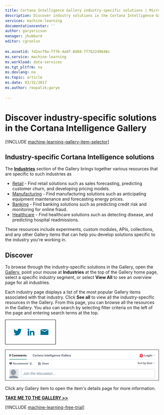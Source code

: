 ```yaml
---
title: Cortana Intelligence Gallery industry-specific solutions | Microsoft Docs
description: Discover industry solutions in the Cortana Intelligence Gallery.
services: machine-learning
documentationcenter: ''
author: garyericson
manager: jhubbard
editor: cgronlun

ms.assetid: fd2ecf9a-ff76-4a0f-8d68-7f762249648c
ms.service: machine-learning
ms.workload: data-services
ms.tgt_pltfrm: na
ms.devlang: na
ms.topic: article
ms.date: 03/31/2017
ms.author: roopalik;garye

---
```

# Discover industry-specific solutions in the Cortana Intelligence Gallery
[!INCLUDE [machine-learning-gallery-item-selector](../../../includes/machine-learning-gallery-item-selector.md)]

## Industry-specific Cortana Intelligence solutions
The
**[Industries](https://gallery.cortanaintelligence.com/industries)**
section of the Gallery brings together various resources that are specific to such industries as

* [Retail](https://gallery.cortanaintelligence-int.com/industries/retail) - Find retail solutions such as sales forecasting, predicting customer churn, and developing pricing models.
* [Manufacturing](https://gallery.cortanaintelligence-int.com/industries/manufacturing) - Find manufacturing solutions such as anticipating equipment maintenance and forecasting energy prices.
* [Banking](https://gallery.cortanaintelligence-int.com/industries/banking) - Find banking solutions such as predicting credit risk and monitoring for online fraud.
* [Healthcare](https://gallery.cortanaintelligence-int.com/industries/healthcare) - Find healthcare solutions such as detecting disease, and predicting hospital readmissions.

These resources include experiments, custom modules, APIs, collections, and any other Gallery items that can help you develop solutions specific to the industry you're working in.

## Discover
 To browse through the industry-specific solutions
 in the Gallery, open the [Gallery](http://gallery.cortanaintelligence.com),
 point your mouse at **Industries** at the top of the Gallery home page, select a specific industry segment, or select **View All** to see an overview page for all industries.

 Each industry page displays a list of the most popular Gallery items associated with that industry.
 Click **See all** to view all the industry-specific resources in the Gallery.
 From this page, you can browse all the resources
 in the Gallery. You also can search by selecting filter criteria on the left of the page and entering search terms at the top.

![Share this item with friends](./media/gallery-how-to-use-contribute-publish/share-links.png)

![Add your own comments](./media/gallery-how-to-use-contribute-publish/comments.png)

 Click any Gallery item to open the item's details page for more information.

**[TAKE ME TO THE GALLERY >>](http://gallery.cortanaintelligence.com)**

[!INCLUDE [machine-learning-free-trial](../../../includes/machine-learning-free-trial.md)]

